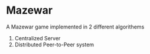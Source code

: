 # Mazewar

A Mazewar game implemented in 2 different algorithems

1. Centralized Server
2. Distributed Peer-to-Peer system

